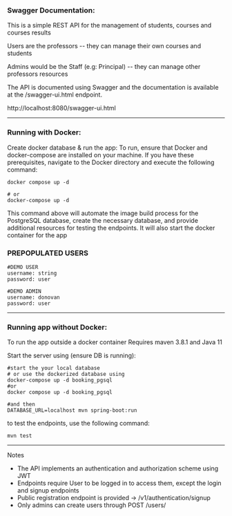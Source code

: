 ### Swagger Documentation:

This is a simple REST API for the management of students, courses and courses results

Users are the professors -- they can manage their own courses and students

Admins would be the Staff (e.g: Principal) -- they can manage other professors resources

The API is documented using Swagger and the documentation is available at the /swagger-ui.html endpoint.

http://localhost:8080/swagger-ui.html


___________________________


### Running with Docker:
Create docker database & run the app:
To run, ensure that Docker and docker-compose are installed on your machine. If you have these prerequisites, navigate to the Docker directory and execute the following command:
```shell script
docker compose up -d

# or
docker-compose up -d

```
This command above will automate the image build process for the PostgreSQL database, create the necessary database, and provide additional resources for testing the endpoints.
It will also start the docker container for the app



### PREPOPULATED USERS
```shell script
#DEMO USER
username: string
password: user

#DEMO ADMIN
username: donovan
password: user
```


___________________________

### Running app without Docker:
To run the app outside a docker container
Requires maven 3.8.1 and Java 11

Start the server using (ensure DB is running):
```shell script
#start the your local database
# or use the dockerized database using
docker-compose up -d booking_pgsql
#or
docker compose up -d booking_pgsql

#and then
DATABASE_URL=localhost mvn spring-boot:run
```

to test the endpoints, use the following command:
```shell script
mvn test
```

---------------------------

Notes

- The API implements an authentication and authorization scheme using JWT
- Endpoints require User to be logged in to access them, except the login and signup endpoints
- Public registration endpoint is provided -> /v1/authentication/signup
- Only admins can create users through POST /users/
